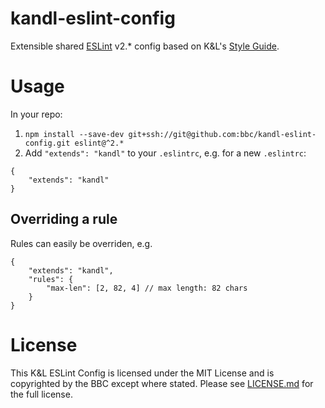 # kandl-eslint-config

Extensible shared [ESLint](http://eslint.org/) v2.* config based on K&L's [Style Guide](https://github.com/bbc/kandl-style-guide).

# Usage

In your repo:

1. `npm install --save-dev git+ssh://git@github.com:bbc/kandl-eslint-config.git eslint@^2.*`
2. Add `"extends": "kandl"` to your `.eslintrc`, e.g. for a new `.eslintrc`:
```
{
    "extends": "kandl"
}
```

## Overriding a rule

Rules can easily be overriden, e.g.

```
{
    "extends": "kandl",
    "rules": {
        "max-len": [2, 82, 4] // max length: 82 chars
    }
}
```

# License

This K&L ESLint Config is licensed under the MIT License and is copyrighted by the BBC except where stated. Please see [LICENSE.md](LICENSE.md) for the full license.
